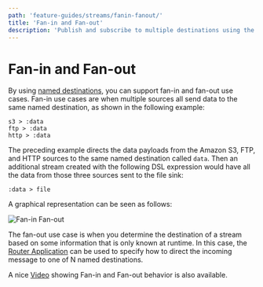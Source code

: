 ```yaml
---
path: 'feature-guides/streams/fanin-fanout/'
title: 'Fan-in and Fan-out'
description: 'Publish and subscribe to multiple destinations using the fan-in and fan-out capabilities'
---
```


# Fan-in and Fan-out

By using [named destinations](http://docs.spring.io/spring-cloud-dataflow/docs/%scdf-version-latest%/reference/htmlsingle/#spring-cloud-dataflow-stream-dsl-named-destinations), you can support fan-in and fan-out use cases.
Fan-in use cases are when multiple sources all send data to the same named destination, as shown in the following example:

```
s3 > :data
ftp > :data
http > :data
```

The preceding example directs the data payloads from the Amazon S3, FTP, and HTTP sources to the same named destination called `data`.
Then an additional stream created with the following DSL expression would have all the data from those three sources sent to the file sink:

`:data > file`

A graphical representation can be seen as follows:

![Fan-in Fan-out](images/fan-in-fan-out.png)

The fan-out use case is when you determine the destination of a stream based on some information that is only known at runtime.
In this case, the [Router Application](https://docs.spring.io/spring-cloud-stream-app-starters/docs/%streaming-apps-latest%/reference/html/spring-cloud-stream-modules-sinks.html#spring-cloud-stream-modules-router-sink) can be used to specify how to direct the incoming message to one of N named destinations.

A nice [Video](https://youtu.be/l8SgHtP5QCI) showing Fan-in and Fan-out behavior is also available.
